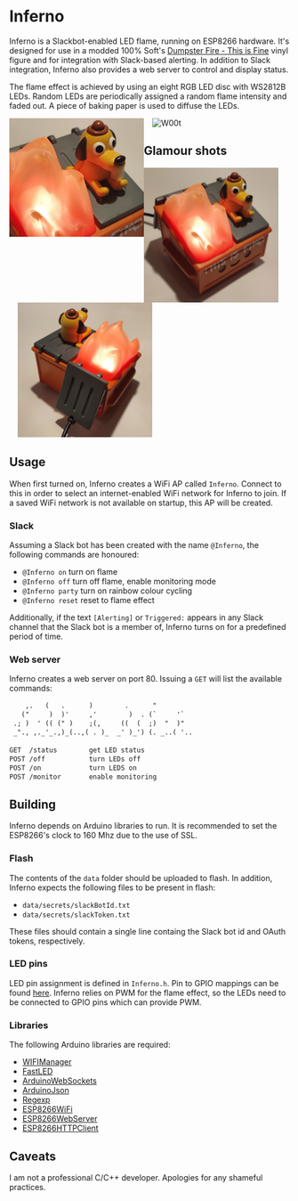 # Inferno


Inferno is a Slackbot-enabled LED flame, running on ESP8266 hardware. It's designed for use in a modded 100% Soft's [Dumpster Fire - This is Fine](https://100soft.shop/products/dumpster-fire-this-is-fine-vinyl-figure)  vinyl figure and for integration with Slack-based alerting. In addition to Slack integration, Inferno also provides a web server to control and display status.

The flame effect is achieved by using an eight RGB LED disc with WS2812B LEDs. Random LEDs are periodically assigned a random flame intensity and faded out. A piece of baking paper is used to diffuse the LEDs.

<img src="https://github.com/nullpainter/inferno/blob/main/images/animation.gif" width="48%" align="left" alt="This is fine." />
<img src="https://github.com/nullpainter/inferno/blob/main/images/animation-party.gif" width="48%" style="margin-left: 15px" alt="W00t" />

## Glamour shots

<img src="https://github.com/nullpainter/inferno/blob/main/images/front.jpg" width="48%" align="left" alt="Front" />
<img src="https://github.com/nullpainter/inferno/blob/main/images/back.jpg" width="48%" style="margin-left: 15px" alt="Back" />

## Usage

When first turned on, Inferno creates a WiFi AP called `Inferno`. Connect to this in order to select an internet-enabled WiFi network for Inferno to join. If a saved WiFi network is not available on startup, this AP will be created.

### Slack 

Assuming a Slack bot has been created with the name `@Inferno`, the following commands are honoured:

* `@Inferno on` turn on flame 
* `@Inferno off` turn off flame, enable monitoring mode
* `@Inferno party` turn on rainbow colour cycling
* `@Inferno reset` reset to flame effect

Additionally, if the text `[Alerting]` or `Triggered:` appears in any Slack channel that the Slack bot is a member of, Inferno turns on for a predefined period of time.

### Web server

Inferno creates a web server on port 80. Issuing a `GET` will list the available commands:

```
    ,.   (   .      )        .      "
   ("     )  )'     ,'        )  . (`     '`
 .; )  ' (( (" )    ;(,     ((  (  ;)  "  )"
 _"., ,._'_.,)_(..,( . )_  _' )_') (. _..( '..
 
GET  /status        get LED status
POST /off           turn LEDs off
POST /on            turn LEDS on
POST /monitor       enable monitoring
```

## Building

Inferno depends on Arduino libraries to run. It is recommended to set the ESP8266's clock to 160 Mhz due to the use of SSL.

### Flash

The contents of the `data` folder should be uploaded to flash. In addition, Inferno expects the following files to be present in flash:

* `data/secrets/slackBotId.txt`
* `data/secrets/slackToken.txt`

These files should contain a single line containg the Slack bot id and OAuth tokens, respectively.

### LED pins

LED pin assignment is defined in `Inferno.h`. Pin to GPIO mappings can be found [here](https://randomnerdtutorials.com/esp8266-pinout-reference-gpios/). Inferno relies on PWM for the flame effect, so the LEDs need to be connected to GPIO pins which can provide PWM.

### Libraries

The following Arduino libraries are required:

* [WIFIManager](https://github.com/tzapu/WiFiManager)
* [FastLED](https://fastled.io/)
* [ArduinoWebSockets](https://github.com/gilmaimon/ArduinoWebsockets)
* [ArduinoJson](https://arduinojson.org/)
* [Regexp](https://github.com/nickgammon/Regexp)
* [ESP8266WiFi](https://arduino-esp8266.readthedocs.io/en/latest/esp8266wifi/readme.html)
* [ESP8266WebServer](https://github.com/esp8266/Arduino/tree/master/libraries/ESP8266WebServer)
* [ESP8266HTTPClient](https://github.com/esp8266/Arduino/tree/master/libraries/ESP8266HTTPClient)



## Caveats

I am not a professional C/C++ developer. Apologies for any shameful practices.
